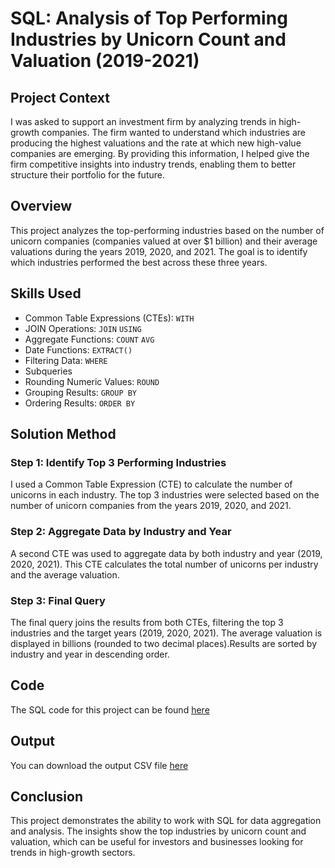 # SQL: Analysis of Top Performing Industries by Unicorn Count and Valuation (2019-2021)
## Project Context
I was asked to support an investment firm by analyzing trends in high-growth companies. The firm wanted to understand which industries are producing the highest valuations and the rate at which new high-value companies are emerging. By providing this information, I helped give the firm competitive insights into industry trends, enabling them to better structure their portfolio for the future.
## Overview
This project analyzes the top-performing industries based on the number of unicorn companies (companies valued at over $1 billion) and their average valuations during the years 2019, 2020, and 2021. The goal is to identify which industries performed the best across these three years.
## Skills Used
- Common Table Expressions (CTEs): `WITH`
- JOIN Operations: `JOIN` `USING`
- Aggregate Functions: `COUNT` `AVG`
- Date Functions: `EXTRACT()`
- Filtering Data: `WHERE`
- Subqueries
- Rounding Numeric Values: `ROUND`
- Grouping Results: `GROUP BY`
- Ordering Results: `ORDER BY`
## Solution Method
### Step 1: Identify Top 3 Performing Industries
I used a Common Table Expression (CTE) to calculate the number of unicorns in each industry.
The top 3 industries were selected based on the number of unicorn companies from the years 2019, 2020, and 2021.
### Step 2: Aggregate Data by Industry and Year
A second CTE was used to aggregate data by both industry and year (2019, 2020, 2021). This CTE calculates the total number of unicorns per industry and the average valuation.
### Step 3: Final Query
The final query joins the results from both CTEs, filtering the top 3 industries and the target years (2019, 2020, 2021). The average valuation is displayed in billions (rounded to two decimal places).Results are sorted by industry and year in descending order.
## Code
The SQL code for this project can be found [here](./sql/Analysis-Unicorn-Companies/analysis.sql)
## Output
You can download the output CSV file [here](./sql/Analysis-Unicorn-Companies/top3_industries_output.csv)
## Conclusion
This project demonstrates the ability to work with SQL for data aggregation and analysis. The insights show the top industries by unicorn count and valuation, which can be useful for investors and businesses looking for trends in high-growth sectors.
